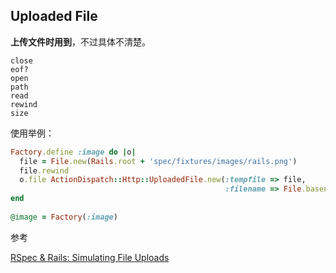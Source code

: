 ## Uploaded File

**上传文件时用到**，不过具体不清楚。

```
close
eof?
open
path
read
rewind
size
```

使用举例：

```ruby
Factory.define :image do |o|  
  file = File.new(Rails.root + 'spec/fixtures/images/rails.png')  
  file.rewind  
  o.file ActionDispatch::Http::UploadedFile.new(:tempfile => file,
                                                :filename => File.basename(file))  
end  
  
@image = Factory(:image)  
```

参考

[RSpec & Rails: Simulating File Uploads](http://blog.hulihanapplications.com/browse/view/64-rspec-rails-simulating-file-uploads)
